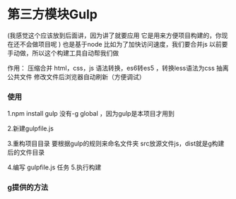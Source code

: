 # 第三方模块Gulp
(我感觉这个应该放到后面讲，因为讲了就要应用
它是用来方便项目构建的，你现在还不会做项目呢
)
也是基于node
比如为了加快访问速度，我们要合并js
以前要手动做，所以这个构建工具自动帮我们做

作用：
压缩合并 html，css，js
语法转换，es6转es5 ，转换less语法为css
抽离公共文件
修改文件后浏览器自动刷新（方便调试）

### 使用
1.npm install gulp 
没有-g global ，因为gulp是本项目才用到

2.新建gulpfile.js

3.重构项目目录
要根据gulp的规则来命名文件夹
src放源文件js，dist就是g构建后的文件目录

4.编写 gulpfile.js 任务
5.执行构建

### g提供的方法




















